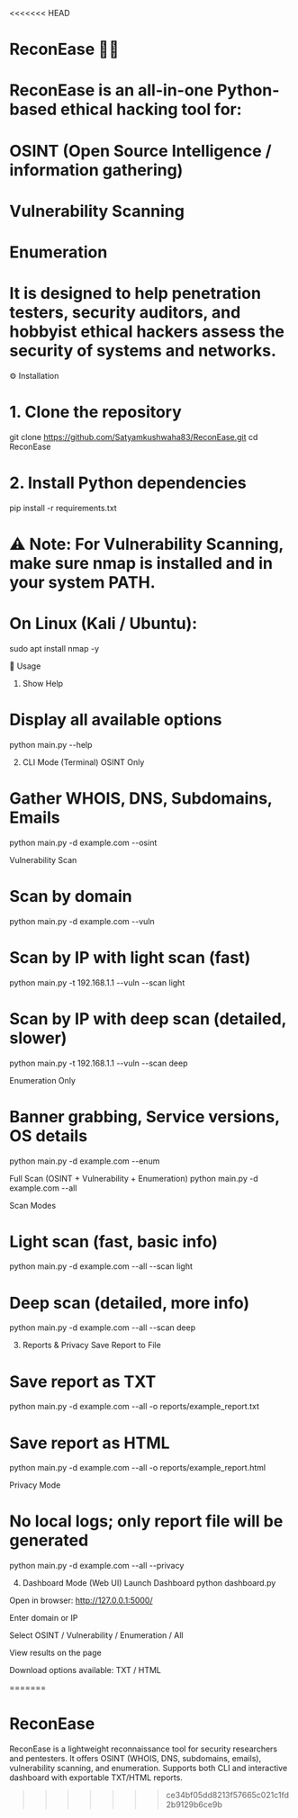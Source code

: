 <<<<<<< HEAD
# ReconEase 🕵️‍♂️

# ReconEase is an all-in-one Python-based ethical hacking tool for:

# OSINT (Open Source Intelligence / information gathering)

 # Vulnerability Scanning

 # Enumeration

# It is designed to help penetration testers, security auditors, and hobbyist ethical hackers assess the security of systems and networks.

⚙️ Installation
# 1. Clone the repository
git clone https://github.com/Satyamkushwaha83/ReconEase.git
cd ReconEase

# 2. Install Python dependencies
pip install -r requirements.txt


# ⚠️ Note: For Vulnerability Scanning, make sure nmap is installed and in your system PATH.
# On Linux (Kali / Ubuntu):

sudo apt install nmap -y

🚀 Usage
1. Show Help
# Display all available options
python main.py --help

2. CLI Mode (Terminal)
OSINT Only
# Gather WHOIS, DNS, Subdomains, Emails
python main.py -d example.com --osint

Vulnerability Scan
# Scan by domain
python main.py -d example.com --vuln

# Scan by IP with light scan (fast)
python main.py -t 192.168.1.1 --vuln --scan light

# Scan by IP with deep scan (detailed, slower)
python main.py -t 192.168.1.1 --vuln --scan deep

Enumeration Only
# Banner grabbing, Service versions, OS details
python main.py -d example.com --enum

Full Scan (OSINT + Vulnerability + Enumeration)
python main.py -d example.com --all

Scan Modes
# Light scan (fast, basic info)
python main.py -d example.com --all --scan light

# Deep scan (detailed, more info)
python main.py -d example.com --all --scan deep

3. Reports & Privacy
Save Report to File
# Save report as TXT
python main.py -d example.com --all -o reports/example_report.txt

# Save report as HTML
python main.py -d example.com --all -o reports/example_report.html

Privacy Mode
# No local logs; only report file will be generated
python main.py -d example.com --all --privacy

4. Dashboard Mode (Web UI)
Launch Dashboard
python dashboard.py


Open in browser: http://127.0.0.1:5000/

Enter domain or IP

Select OSINT / Vulnerability / Enumeration / All

View results on the page

Download options available: TXT / HTML





















=======
# ReconEase
ReconEase is a lightweight reconnaissance tool for security researchers and pentesters. It offers OSINT (WHOIS, DNS, subdomains, emails), vulnerability scanning, and enumeration. Supports both CLI and interactive dashboard with exportable TXT/HTML reports.
>>>>>>> ce34bf05dd8213f57665c021c1fd2b9129b6ce9b
